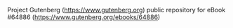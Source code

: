Project Gutenberg (https://www.gutenberg.org) public repository for
eBook #64886 (https://www.gutenberg.org/ebooks/64886)
